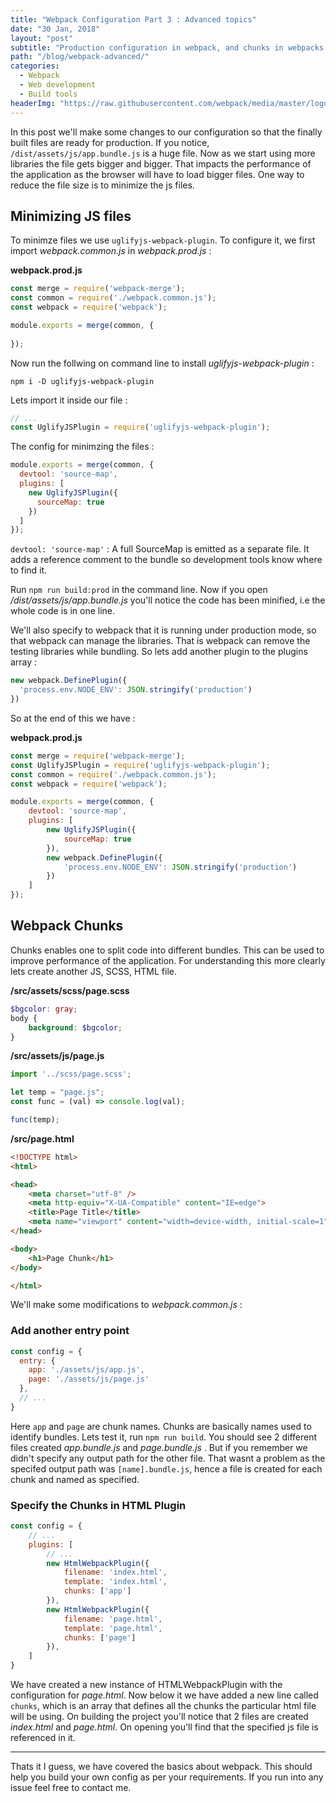 ```yaml
---
title: "Webpack Configuration Part 3 : Advanced topics"
date: "30 Jan, 2018"
layout: "post"
subtitle: "Production configuration in webpack, and chunks in webpacks."
path: "/blog/webpack-advanced/"
categories:
  - Webpack
  - Web development
  - Build tools
headerImg: "https://raw.githubusercontent.com/webpack/media/master/logo/logo-on-white-bg.png"
---
```


In this post we'll make some changes to our configuration so that the finally built files are ready for production. If you notice, `/dist/assets/js/app.bundle.js` is a huge file. Now as we start using more libraries the file gets bigger and bigger. That impacts the performance of the application as the browser will have to load bigger files. One way to reduce the file size is to minimize the js files.

## Minimizing JS files

To minimze files we use `uglifyjs-webpack-plugin`. To configure it, we first import _webpack.common.js_ in _webpack.prod.js_ : 

**webpack.prod.js** 
```javascript
const merge = require('webpack-merge');
const common = require('./webpack.common.js');
const webpack = require('webpack');

module.exports = merge(common, {
  
});
```

Now run the follwing on command line to install _uglifyjs-webpack-plugin_ :

```shell
npm i -D uglifyjs-webpack-plugin
```

Lets import it inside our file : 
```javascript
// ...
const UglifyJSPlugin = require('uglifyjs-webpack-plugin');
```

The config for minimzing the files :
```javascript
module.exports = merge(common, {
  devtool: 'source-map',
  plugins: [
    new UglifyJSPlugin({
      sourceMap: true
    })
  ]
});
```

`devtool: 'source-map'` : A full SourceMap is emitted as a separate file. It adds a reference comment to the bundle so development tools know where to find it.

Run `npm run build:prod` in the command line. Now if you open _/dist/assets/js/app.bundle.js_ you'll notice the code has been minified, i.e the whole code is in one line.

We'll also specify to webpack that it is running under production mode, so that webpack can manage the libraries. That is webpack can remove the testing libraries while bundling. So lets add another plugin to the plugins array :

```javascript
new webpack.DefinePlugin({
  'process.env.NODE_ENV': JSON.stringify('production')
})
```

So at the end of this we have :

**webpack.prod.js**
```javascript
const merge = require('webpack-merge');
const UglifyJSPlugin = require('uglifyjs-webpack-plugin');
const common = require('./webpack.common.js');
const webpack = require('webpack');

module.exports = merge(common, {
    devtool: 'source-map',
    plugins: [
        new UglifyJSPlugin({
            sourceMap: true
        }),
        new webpack.DefinePlugin({
            'process.env.NODE_ENV': JSON.stringify('production')
        })
    ]
});
```

## Webpack Chunks

Chunks enables one to split code into different bundles. This can be used to improve performance of the application. For understanding this more clearly lets create another JS, SCSS, HTML file. 


**/src/assets/scss/page.scss**
```SCSS
$bgcolor: gray;
body {
    background: $bgcolor;
}
```

**/src/assets/js/page.js**
```javascript
import '../scss/page.scss';

let temp = "page.js";
const func = (val) => console.log(val);

func(temp);
```

**/src/page.html**
```HTML
<!DOCTYPE html>
<html>

<head>
    <meta charset="utf-8" />
    <meta http-equiv="X-UA-Compatible" content="IE=edge">
    <title>Page Title</title>
    <meta name="viewport" content="width=device-width, initial-scale=1">
</head>

<body>
    <h1>Page Chunk</h1>
</body>

</html>
```

We'll make some modifications to _webpack.common.js_ :

### Add another entry point

```javascript
const config = {
  entry: {
    app: './assets/js/app.js',
    page: './assets/js/page.js'
  },
  // ...
}
```

Here `app` and `page` are chunk names. Chunks are basically names used to identify bundles. Lets test it, run `npm run build`. You should see 2 different files created _app.bundle.js_ and _page.bundle.js_ . But if you remember we didn't specify any output path for the other file. That wasnt a problem as the specifed output path was `[name].bundle.js`, hence a file is created for each chunk and named as specified.

### Specify the Chunks in HTML Plugin

```javascript
const config = {
    // ...
    plugins: [
        // ...
        new HtmlWebpackPlugin({
            filename: 'index.html',
            template: 'index.html',
            chunks: ['app']
        }),
        new HtmlWebpackPlugin({
            filename: 'page.html',
            template: 'page.html',
            chunks: ['page']
        }),
    ]
}
```

We have created a new instance of HTMLWebpackPlugin with the configuration for _page.html_. Now below it we have added a new line called `chunks`, which is an array that defines all the chunks the particular html file will be using. On building the project you'll notice that 2 files are created _index.html_ and _page.html_. On opening you'll find that the specified js file is referenced in it.

----------------------------

Thats it I guess, we have covered the basics about webpack. This should help you build your own config as per your requirements. If you run into any issue feel free to contact me.
